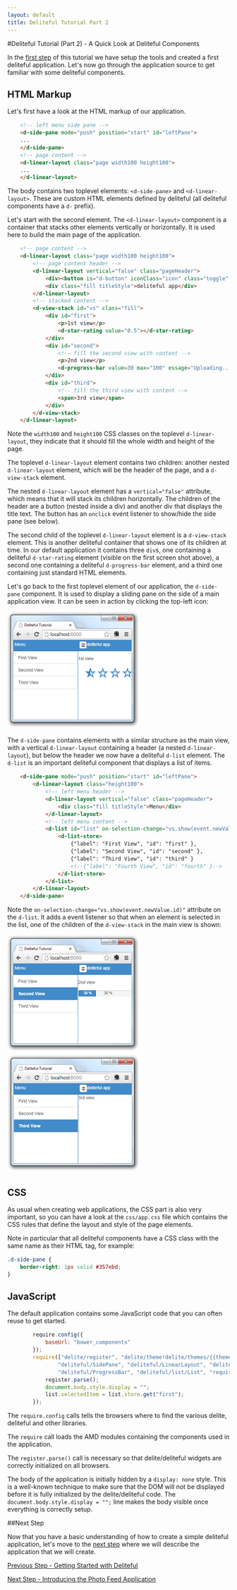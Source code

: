 ```yaml
---
layout: default
title: Deliteful Tutorial Part 2
---
```

#Deliteful Tutorial (Part 2) - A Quick Look at Deliteful Components

In the [first step](Part1GettingStarted.md) of this tutorial we have setup the tools and created a first deliteful
application. Let's now go through the application source to get familiar with some deliteful components.

## HTML Markup

Let's first have a look at the HTML markup of our application.

```html
	<!-- left menu side pane -->
	<d-side-pane mode="push" position="start" id="leftPane">
	...
	</d-side-pane>
	<!-- page content -->
	<d-linear-layout class="page width100 height100">
	...
	</d-linear-layout>
```

The body contains two toplevel elements: `<d-side-pane>` and `<d-linear-layout>`. These are custom HTML elements
defined by deliteful (all deliteful components have a `d-` prefix).

Let's start with the second element. The `<d-linear-layout>` component is a container that stacks other elements
 vertically or horizontally. It is used here to build the main page of the application.

```html
	<!-- page content -->
	<d-linear-layout class="page width100 height100">
		<!-- page content header -->
		<d-linear-layout vertical="false" class="pageHeader">
			<div><button is="d-button" iconClass="icon" class="toggle" onclick="leftPane.toggle()"></button></div>
			<div class="fill titleStyle">deliteful app</div>
		</d-linear-layout>
		<!-- stacked content -->
		<d-view-stack id="vs" class="fill">
			<div id="first">
				<p>1st view</p>
				<d-star-rating value="0.5"></d-star-rating>
			</div>
			<div id="second">
				<!-- fill the second view with content -->
				<p>2nd view</p>
				<d-progress-bar value=30 max="100" essage="Uploading..." style="width: 50%"></d-progress-bar>
			</div>
			<div id="third">
				<!-- fill the third view with content -->
				<span>3rd view</span>
			</div>
		</d-view-stack>
	</d-linear-layout>
```

Note the `width100` and `height100` CSS classes on the toplevel `d-linear-layout`,
they indicate that it should fill the whole width and height of the page.

The toplevel `d-linear-layout` element contains two children: another nested `d-linear-layout` element,
which will be the header of the page, and a `d-view-stack` element.

The nested `d-linear-layout` element has a `vertical="false"` attribute, which means that it will stack its children
 horizontally. The children of the header are a button (nested inside a div) and another div that displays
the title text. The button has an `onclick` event listener to show/hide the side pane (see below).

The second child of the toplevel `d-linear-layout` element is a `d-view-stack` element. This is another deliteful
container that shows one of its children at time. In our default application it contains three `div`s,
one containing a deliteful `d-star-rating` element (visible on the first screen shot above),
a second one containing a deliteful `d-progress-bar` element, and a third one containing just standard HTML elements.

Let's go back to the first toplevel element of our application, the `d-side-pane` component. It is used to display
 a sliding pane on the side of a main application view. It can be seen in action by clicking the top-left icon:

![Deliteful SidePane Component](images/sidepane.png)

The `d-side-pane` contains elements with a similar structure as the main view, with a vertical `d-linear-layout`
containing a header (a nested `d-linear-layout`), but below the header we now have a deliteful `d-list`  element. The
 `d-list` is an important deliteful component that displays a list of items.

```html
	<d-side-pane mode="push" position="start" id="leftPane">
		<d-linear-layout class="height100">
			<!-- left menu header -->
			<d-linear-layout vertical="false" class="pageHeader">
				<div class="fill titleStyle">Menu</div>
			</d-linear-layout>
			<!-- left menu content -->
			<d-list id="list" on-selection-change="vs.show(event.newValue.id)" selectionMode="radio">
				<d-list-store>
					{"label": "First View", "id": "first" },
					{"label": "Second View", "id": "second" },
					{"label": "Third View", "id": "third" }
					<!--{"label": "Fourth View", "id": "fourth" }-->
				</d-list-store>
			</d-list>
		</d-linear-layout>
	</d-side-pane>
```

Note the `on-selection-change="vs.show(event.newValue.id)"` attribute on the `d-list`. It adds a event listener so
that when an element is selected in the list, one of the children of the `d-view-stack` in the main view is shown:

![Second View](images/secondview.png) ![Third View](images/thirdview.png)

## CSS

As usual when creating web applications, the CSS part is also very important, so you can have a look at the
`css/app.css` file which contains the CSS rules that define the layout and style of the page elements.

Note in particular that all deliteful components have a CSS class with the same name as their HTML tag, for example:

```css
.d-side-pane {
	border-right: 1px solid #357ebd;
}
```

## JavaScript

The default application contains some JavaScript code that you can often reuse to get started.

```js
		require.config({
			baseUrl: "bower_components"
		});
		require(["delite/register", "delite/theme!delite/themes/{{theme}}/global.css", "deliteful/ViewStack",
				"deliteful/SidePane", "deliteful/LinearLayout", "deliteful/Button", "deliteful/StarRating",
				"deliteful/ProgressBar", "deliteful/list/List", "requirejs-domready/domReady!"], function(register) {
			register.parse();
			document.body.style.display = "";
			list.selectedItem = list.store.get("first");
		});
```

The `require.config` calls tells the browsers where to find the various delite, deliteful and other libraries.

The `require` call loads the AMD modules containing the components used in the application.

The `register.parse()` call is necessary so that delite/deliteful widgets are correctly initialized on all browsers.

The body of the application is initially hidden by a `display: none` style. This is a well-known technique to
make sure that the DOM will not be displayed before it is fully initialized by the delite/deliteful code. The
`document.body.style.display = "";` line makes the body visible once everything is correctly setup.

##Next Step

Now that you have a basic understanding of how to create a simple deliteful application,
let's move to the [next step](Part3PhotoFeedApp.md) where we will describe the application that we will create.

[Previous Step - Getting Started with Deliteful](Part1GettingStarted.md)

[Next Step - Introducing the Photo Feed Application](Part3PhotoFeedApp.md)
